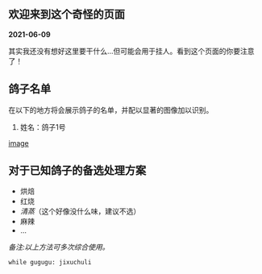 ## 欢迎来到这个奇怪的页面

**2021-06-09**

其实我还没有想好这里要干什么...但可能会用于挂人。看到这个页面的你要注意了！

## 鸽子名单

在以下的地方将会展示鸽子的名单，并配以显著的图像加以识别。

1. 姓名：鸽子1号

[image](dove1.jpg)

## 对于已知鸽子的备选处理方案

- 烘焙
- 红烧
- _清蒸_（这个好像没什么味，建议不选）
- 麻辣
- ...

_备注:以上方法可多次综合使用。_

`while gugugu:
    jixuchuli`
